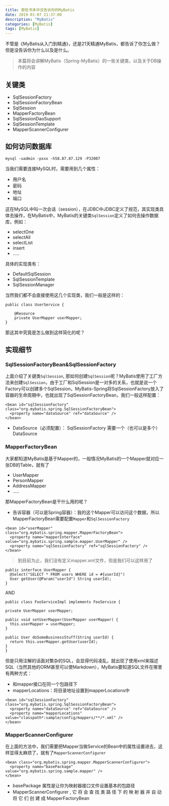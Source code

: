 ```yaml
---
title: 那些书本中没告诉你的MyBatis
date: 2019-01-07 21:37:00
description: "MyBatis"
categories: [MyBatis]
tags: [MyBatis]
---
```


 不管是《MyBatis从入门到精通》，还是21天精通MyBatis，都告诉了你怎么做？但是没告诉你为什么以及是什么。  
> 本篇将会讲解MyBatis（Spring-MyBatis）的一些关键类，以及关于DB操作的内容  


## 关键类
- SqlSessionFactory
- SqlSessionFactoryBean
- SqlSession
- MapperFactoryBean
- SqlSessionDaoSupport
- SqlSessionTemplate
- MapperScannerConfigurer

## 如何访问数据库
`mysql -uadmin -pxxx -h58.87.87.129 -P32007`

当我们需要连接MySQL时，需要用到几个属性：

- 用户名
- 密码
- 地址
- 端口

这在MySQL中叫一次会话（session），在JDBC中JDBC定义了规范，其实现类具体去操作，在MyBatis中，MyBatis的关键类`SqlSession`定义了如何去操作数据库，例如：

- selectOne
- selectAll
- selectList
- insert
- …..

具体的实现类有：

- DefaultSqlSession
- SqlSessionTemplate
- SqlSessionManager

当然我们都不会直接使用这几个实现类，我们一般是这样的：

```
public class UserService {
	
	@Resource
	private UserMapper userMapper;
}
```


那这其中究竟是怎么做到这样简化的呢？

## 实现细节

### SqlSessionFactoryBean&SqlSessionFactory

上面介绍了关键类`SqlSession`, 那如何创建`SqlSession`呢？MyBatis使用了工厂方法来创建`SqlSession`，由于工厂和SqlSession是一对多的关系，也就是说一个Factory可以创建多个SqlSession，MyBatis-Spring将SqlSessionFactory放入了容器的生命周期中，也就出现了SqlSessionFactoryBean，我们一般这样配置：

```
<bean id="sqlSessionFactory" class="org.mybatis.spring.SqlSessionFactoryBean">
  <property name="dataSource" ref="dataSource" />
</bean>
```

- DataSource（必须配置）： SqlSessionFactory 需要一个（也可以是多个） DataSource

### MapperFactoryBean

大家都知道MyBatis是基于Mapper的，一般情况MyBatis的一个Mapper就对应一张DB的Table，就有了

- UserMapper
- PersonMapper
- AddressMapper
- …..

那MapperFactoryBean是干什么用的呢？

- 告诉容器（可以是Spring容器）：我的这个Mapper可以访问这个数据，所以MapperFactoryBean需要配置`Mapper`和`SqlSessionFactory`

```
<bean id="userMapper" class="org.mybatis.spring.mapper.MapperFactoryBean">
  <property name="mapperInterface" value="org.mybatis.spring.sample.mapper.UserMapper" />
  <property name="sqlSessionFactory" ref="sqlSessionFactory" />
</bean>
```


> 到目前为止，我们没有定义mapper.xml文件，但是我们可以这样用了  

```
public interface UserMapper {
  @Select("SELECT * FROM users WHERE id = #{userId}")
  User getUser(@Param("userId") String userId);
} 
```

AND 

```
public class FooServiceImpl implements FooService {

private UserMapper userMapper;

public void setUserMapper(UserMapper userMapper) {
  this.userMapper = userMapper;
}

public User doSomeBusinessStuff(String userId) {
  return this.userMapper.getUser(userId);
}
}
```

但是只用注解的话面对繁杂的SQL，会显得代码凌乱，就出现了使用xml来描述SQL（当然其他的ORM甚至可以使Markdown），MyBatis要知道SQL文件在哪里有两种方式：

- 和mapper接口在同一个包路径下
- mapperLocations：将目录地址设置到mapperLocations中

```
<bean id="sqlSessionFactory" class="org.mybatis.spring.SqlSessionFactoryBean">
  <property name="dataSource" ref="dataSource" />
  <property name="mapperLocations" value="classpath*:sample/config/mappers/**/*.xml" />
</bean>
```


### MapperScannerConfigurer

在上面的方法中，我们需要把Mapper当做Service的Bean中的属性设置进去，这样显得太麻烦了，就有了`MapperScannerConfigurer`

```
<bean class="org.mybatis.spring.mapper.MapperScannerConfigurer">
  <property name="basePackage" value="org.mybatis.spring.sample.mapper" />
</bean>
```

- basePackage 属性是让你为映射器接口文件设置基本的包路径
- MapperScannerConfigurer , 它 将 会 查 找 类 路 径 下 的 映 射 器 并 自 动 将 它 们 创 建 成 MapperFactoryBean